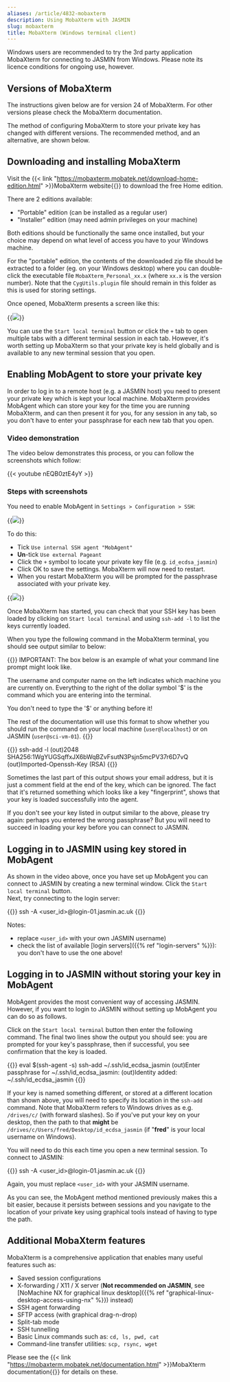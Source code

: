 ```yaml
---
aliases: /article/4832-mobaxterm
description: Using MobaXterm with JASMIN
slug: mobaxterm
title: MobaXterm (Windows terminal client)
---
```


Windows users are recommended to try the 3rd party application MobaXterm for
connecting to JASMIN from Windows.
Please note its licence conditions for ongoing use, however.

## Versions of MobaXterm

The instructions given below are for version 24 of MobaXterm. For other
versions please check the MobaXterm documentation.

The method of configuring MobaXterm to store your private key has changed with
different versions. The recommended method, and an alternative, are shown
below.

## Downloading and installing MobaXterm

Visit the {{< link "https://mobaxterm.mobatek.net/download-home-edition.html" >}}MobaXterm website{{</link>}}
to download the free Home edition.

There are 2 editions available:

- "Portable" edition (can be installed as a regular user)
- "Installer" edition (may need admin privileges on your machine)

Both editions should be functionally the same once installed, but your choice
may depend on what level of access you have to your Windows machine.

For the "portable" edition, the contents of the downloaded zip file should be
extracted to a folder (eg. on your Windows desktop) where you can double-click
the executable file `MobaXterm_Personal_xx.x` (where `xx.x` is the version
number). Note that the `CygUtils.plugin` file should remain in this folder as
this is used for storing settings.

Once opened, MobaXterm presents a screen like this:

{{<image src="img/docs/mobaxterm/initial-screen.png" caption="MobaXterm's initial screen">}}

You can use the `Start local terminal` button or click the `+` tab to open
multiple tabs with a different terminal session in each tab. However, it's
worth setting up MobaXterm so that your private key is held globally and
is available to any new terminal session that you open.

## Enabling MobAgent to store your private key

In order to log in to a remote host (e.g. a JASMIN host) you need to present
your private key which is kept your local machine. MobaXterm provides MobAgent
which can store your key for the time you are running MobaXterm, and can then
present it for you, for any session in any tab, so you don't have to enter your
passphrase for each new tab that you open.

### Video demonstration

The video below demonstrates this process, or you can follow the screenshots
which follow:

{{< youtube nEQB0ztE4yY >}}

### Steps with screenshots

You need to enable MobAgent in `Settings > Configuration > SSH`:

{{<image src="img/docs/mobaxterm/ssh-configuration.png" caption="SSH Configuration tab">}}

To do this:

- Tick `Use internal SSH agent "MobAgent"`
- **Un**-tick `Use external Pageant`
- Click the `+` symbol to locate your private key file (e.g. `id_ecdsa_jasmin`)
- Click OK to save the settings. MobaXterm will now need to restart.
- When you restart MobaXterm you will be prompted for the passphrase associated with your private key.

{{<image src="img/docs/mobaxterm/passphrase-prompt.png" caption="Private key passphrase prompt">}}

Once MobaXterm has started, you can check that your SSH key has been loaded by
clicking on `Start local terminal` and using `ssh-add -l` to list the keys currently loaded.

When you type the following command in the MobaXterm terminal, you should see output similar to below:

{{<alert type="info">}}
IMPORTANT: The box below is an example of what your command line prompt
might look like.

The username and computer name on the left indicates which machine you are
currently on. Everything to the right of the dollar symbol '$' is the command
which you are entering into the terminal.

You don't need to type the '$' or anything before it!

The rest of the documentation will use this format to show whether you should
run the command on your local machine (`user@localhost`) or on JASMIN (`user@sci-vm-01`).
{{</alert>}}

{{<command user="user" host="mobaxterm">}}
ssh-add -l
(out)2048 SHA256:1WgYUGSqffxJX6bWqBZvFsutN3Psjn5mcPV37r6D7vQ
(out)Imported-Openssh-Key (RSA)
{{</command>}}

Sometimes the last part of this output shows your email address, but it is
just a comment field at the end of the key, which can be ignored. The fact
that it's returned something which looks like a key "fingerprint", shows that your key is loaded successfully into the agent.

If you don't see your key listed in output similar to the above, please try
again: perhaps you entered the wrong passphrase? But you will need to succeed
in loading your key before you can connect to JASMIN.

## Logging in to JASMIN using key stored in MobAgent

As shown in the video above, once you have set up MobAgent you can connect to
JASMIN by creating a new terminal window. Click the `Start local terminal`
button.  
Next, try connecting to the login server:

{{<command user="user" host="mobaxterm">}}
ssh -A <user_id>@login-01.jasmin.ac.uk
{{</command>}}

Notes:

- replace `<user_id>` with your own JASMIN username)
- check the list of available [login servers]({{% ref "login-servers" %}}): you don't have to use the one above!

## Logging in to JASMIN without storing your key in MobAgent

MobAgent provides the most convenient way of accessing JASMIN. However, if you
want to login to JASMIN without setting up MobAgent you can do so as follows.

Click on the `Start local terminal` button then enter the following command. The final two lines show the output you should see: you are prompted for your key's passphrase, then if successful, you see confirmation that the key is loaded.

{{<command user="user" host="mobaxterm">}}
eval $(ssh-agent -s)
ssh-add ~/.ssh/id_ecdsa_jasmin
(out)Enter passphrase for ~/.ssh/id_ecdsa_jasmin:
(out)Identity added: ~/.ssh/id_ecdsa_jasmin
{{</command>}}

If your key is named something different, or stored at a different location
than shown above, you will need to specify its location in the `ssh-add`
command. Note that MobaXterm refers to Windows drives as e.g. `/drives/c/`
(with forward slashes). So if you've put your key on your desktop, then the
path to that **might** be `/drives/c/Users/fred/Desktop/id_ecdsa_jasmin` (if "**fred**"
is your local username on Windows).

You will need to do this each time you open a new terminal session. To connect
to JASMIN:

{{<command user="user" host="mobaxterm">}}
ssh -A <user_id>@login-01.jasmin.ac.uk
{{</command>}}

Again, you must replace `<user_id>` with your JASMIN username.

As you can see, the MobAgent method mentioned previously makes this a bit
easier, because it persists between sessions and you navigate to the location
of your private key using graphical tools instead of having to type the path.

## Additional MobaXterm features

MobaXterm is a comprehensive application that enables many useful features
such as:

- Saved session configurations
- X-forwarding / X11 / X server (**Not recommended on JASMIN**, see [NoMachine NX for graphical linux desktop]({{% ref "graphical-linux-desktop-access-using-nx" %}}) instead)
- SSH agent forwarding
- SFTP access (with graphical drag-n-drop)
- Split-tab mode
- SSH tunnelling
- Basic Linux commands such as: `cd, ls, pwd, cat`
- Command-line transfer utilities: `scp, rsync, wget`

Please see the {{< link "https://mobaxterm.mobatek.net/documentation.html" >}}MobaXterm documentation{{</link>}} for details
on these.
